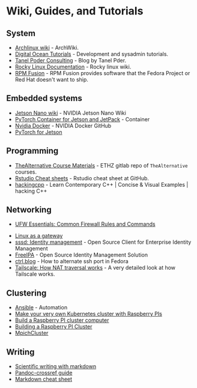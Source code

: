 # Wiki, Guides, and Tutorials


## System

* [Archlinux wiki](https://wiki.archlinux.org/) - ArchWiki.
* [Digital Ocean Tutorials](https://www.digitalocean.com/community/tutorials) - Development and sysadmin tutorials.
* [Tanel Poder Consulting](https://tanelpoder.com/) - Blog by Tanel Pder.
* [Rocky Linux Documentation](https://docs.rockylinux.org/) - Rocky linux wiki.
* [RPM Fusion](https://rpmfusion.org/RPM%20Fusion) - RPM Fusion provides software that the Fedora Project or Red Hat doesn't want to ship.


## Embedded systems

* [Jetson Nano wiki](https://elinux.org/Jetson_Nano) - NVIDIA Jetson Nano Wiki
* [PyTorch Container for Jetson and JetPack](https://catalog.ngc.nvidia.com/orgs/nvidia/containers/l4t-pytorch) - Container
* [Nvidia Docker](https://github.com/NVIDIA/nvidia-docker) - NVIDIA Docker GitHub
* [PyTorch for Jetson](https://forums.developer.nvidia.com/t/pytorch-for-jetson-version-1-10-now-available/72048)

## Programming

* [TheAlternative Course Materials](https://gitlab.ethz.ch/thealternative/courses) - ETHZ gitlab repo of `TheAlternative` courses.
* [Rstudio Cheat sheets](https://github.com/rstudio/cheatsheets) - Rstudio cheat sheet at GitHub.
* [hackingcpp](https://hackingcpp.com/index.html) - Learn Contemporary C++ | Concise & Visual Examples | hacking C++

## Networking

* [UFW Essentials: Common Firewall Rules and Commands](https://www.digitalocean.com/community/tutorials/ufw-essentials-common-firewall-rules-and-commands)
- [Linux as a gateway](https://unix.stackexchange.com/questions/222054/how-can-i-use-linux-as-a-gateway)
- [sssd: Identity management](https://sssd.io/index.html) - Open Source Client for Enterprise Identity Management
- [FreeIPA](https://www.freeipa.org/page/Main_Page) - Open Source Identity Management Solution
- [ctrl.blog](https://www.ctrl.blog/entry/how-to-alternate-ssh-port-fedora.html) - How to alternate ssh port in Fedora
- [Tailscale: How NAT traversal works](https://tailscale.com/blog/how-nat-traversal-works/) - A very detailed look at how Tailscale works.

## Clustering

- [Ansible](https://www.ansible.com/) - Automation
- [Make your very own Kubernetes cluster with Raspberry PIs](https://medium.com/nycdev/k8s-on-pi-9cc14843d43)
- [Build a Raspberry PI cluster computer](https://magpi.raspberrypi.org/articles/build-a-raspberry-pi-cluster-computer)
- [Building a Raspberry PI Cluster](https://glmdev.medium.com/building-a-raspberry-pi-cluster-784f0df9afbd)
- [MpichCluster](https://help.ubuntu.com/community/MpichCluster)

## Writing

* [Scientific writing with markdown](https://jaantollander.com/post/scientific-writing-with-markdown/)
* [Pandoc-crossref guide](https://lierdakil.github.io/pandoc-crossref/)
* [Markdown cheat sheet](https://www.markdownguide.org/cheat-sheet/)
